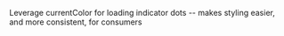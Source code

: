 Leverage currentColor for loading indicator dots -- makes styling easier, and more consistent, for consumers